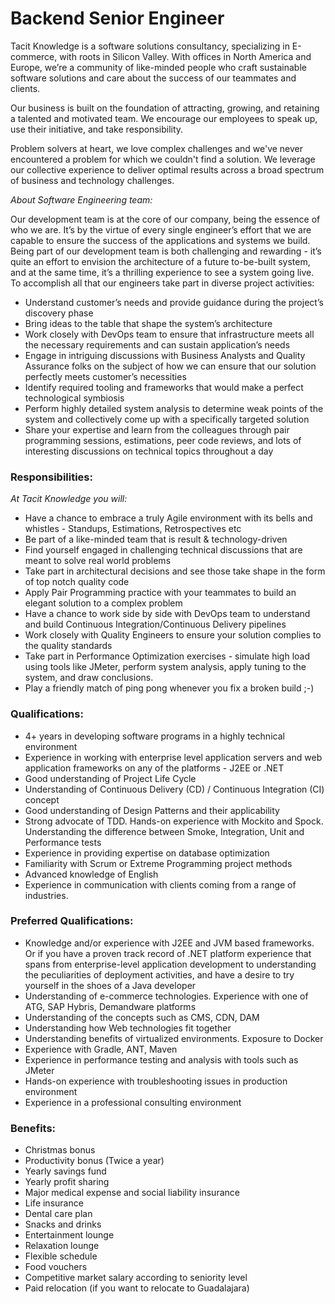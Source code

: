 # Backend Senior Engineer

Tacit Knowledge is a software solutions consultancy, specializing in E-commerce, with roots in Silicon Valley. With offices in North America and Europe, we’re a community of like-minded people who craft sustainable software solutions and care about the success of our teammates and clients.

Our business is built on the foundation of attracting, growing, and retaining a talented and motivated team. We encourage our employees to speak up, use their initiative, and take responsibility.

Problem solvers at heart, we love complex challenges and we've never encountered a problem for which we couldn't find a solution. We leverage our collective experience to deliver optimal results across a broad spectrum of business and technology challenges.

_About Software Engineering team:_

Our development team is at the core of our company, being the essence of who we are. It’s by the virtue of every single engineer’s effort that we are capable to ensure the success of the applications and systems we build. Being part of our development team is both challenging and rewarding - it’s quite an effort to envision the architecture of a future to-be-built system, and at the same time, it’s a thrilling experience to see a system going live. To accomplish all that our engineers take part in diverse project activities:

- Understand customer’s needs and provide guidance during the project’s discovery phase
- Bring ideas to the table that shape the system’s architecture
- Work closely with DevOps team to ensure that infrastructure meets all the necessary requirements and can sustain application’s needs
- Engage in intriguing discussions with Business Analysts and Quality Assurance folks on the subject of how we can ensure that our solution perfectly meets customer’s necessities
- Identify required tooling and frameworks that would make a perfect technological symbiosis
- Perform highly detailed system analysis to determine weak points of the system and collectively come up with a specifically targeted solution
- Share your expertise and learn from the colleagues through pair programming sessions, estimations, peer code reviews, and lots of interesting discussions on technical topics throughout a day

### Responsibilities:

_At Tacit Knowledge you will:_
- Have a chance to embrace a truly Agile environment with its bells and whistles - Standups, Estimations, Retrospectives etc
- Be part of a like-minded team that is result & technology-driven
- Find yourself engaged in challenging technical discussions that are meant to solve real world problems
- Take part in architectural decisions and see those take shape in the form of top notch quality code
- Apply Pair Programming practice with your teammates to build an elegant solution to a complex problem
- Have a chance to work side by side with DevOps team to understand and build Continuous Integration/Continuous Delivery pipelines
- Work closely with Quality Engineers to ensure your solution complies to the quality standards
- Take part in Performance Optimization exercises - simulate high load using tools like JMeter, perform system analysis, apply tuning to the system, and draw conclusions.
- Play a friendly match of ping pong whenever you fix a broken build ;-)

### Qualifications:

- 4+ years in developing software programs in a highly technical environment
- Experience in working with enterprise level application servers and web application frameworks on any of the platforms - J2EE or .NET
- Good understanding of Project Life Cycle
- Understanding of Continuous Delivery (CD) / Continuous Integration (CI) concept
- Good understanding of Design Patterns and their applicability
- Strong advocate of TDD. Hands-on experience with Mockito and Spock. Understanding the difference between Smoke, Integration, Unit and Performance tests
- Experience in providing expertise on database optimization
- Familiarity with Scrum or Extreme Programming project methods
- Advanced knowledge of English
- Experience in communication with clients coming from a range of industries.

### Preferred Qualifications:

- Knowledge and/or experience with J2EE and JVM based frameworks. Or if you have a proven track record of .NET platform experience that spans from enterprise-level application development to understanding the peculiarities of deployment activities, and have a desire to try yourself in the shoes of a Java developer
- Understanding of e-commerce technologies. Experience with one of ATG, SAP Hybris, Demandware platforms
- Understanding of the concepts such as CMS, CDN, DAM
- Understanding how Web technologies fit together
- Understanding benefits of virtualized environments. Exposure to Docker
- Experience with Gradle, ANT, Maven
- Experience in performance testing and analysis with tools such as JMeter
- Hands-on experience with troubleshooting issues in production environment
- Experience in a professional consulting environment

### Benefits:

- Christmas bonus
- Productivity bonus (Twice a year)
- Yearly savings fund
- Yearly profit sharing
- Major medical expense and social liability insurance
- Life insurance
- Dental care plan
- Snacks and drinks
- Entertainment lounge
- Relaxation lounge
- Flexible schedule
- Food vouchers
- Competitive market salary according to seniority level
- Paid relocation (if you want to relocate to Guadalajara)